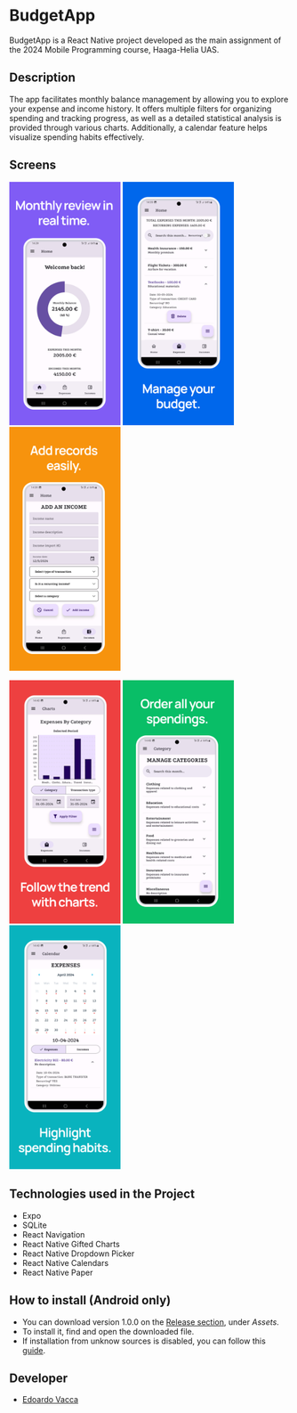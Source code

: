 # BudgetApp

BudgetApp is a React Native project developed as the main assignment of the 2024 Mobile Programming course, Haaga-Helia UAS.

## Description

The app facilitates monthly balance management by allowing you to explore your expense and income history.
It offers multiple filters for organizing spending and tracking progress, as well as a detailed statistical analysis is provided through various charts.
Additionally, a calendar feature helps visualize spending habits effectively.

## Screens
<p float="left">
<img src="https://github.com/edoardovac/budgetApp/blob/main/screenshots/Frame_1.png" alt="Home-Screen" width="200"/>
<img src="https://github.com/edoardovac/budgetApp/blob/main/screenshots/Frame_2.png" alt="Expense-List-Screen" width="200"/>
<img src="https://github.com/edoardovac/budgetApp/blob/main/screenshots/Frame_3.png" alt="Add-From-Screen" width="200"/>
</p>
<p float="left">
<img src="https://github.com/edoardovac/budgetApp/blob/main/screenshots/Frame_4.png" alt="Charts-Screen" width="200"/>
<img src="https://github.com/edoardovac/budgetApp/blob/main/screenshots/Frame_5.png" alt="Category-List-Screen" width="200"/>
<img src="https://github.com/edoardovac/budgetApp/blob/main/screenshots/Frame_6.png" alt="Calendar-Screen" width="200"/>
</p>

## Technologies used in the Project

- Expo
- SQLite
- React Navigation
- React Native Gifted Charts
- React Native Dropdown Picker
- React Native Calendars
- React Native Paper

## How to install (Android only)

- You can download version 1.0.0 on the [Release section](https://github.com/edoardovac/budgetApp/releases/tag/v1.0.0), under *Assets*.
- To install it, find and open the downloaded file.
- If installation from unknow sources is disabled, you can follow this [guide](https://www.androidauthority.com/how-to-install-apks-31494/).

## Developer

- [Edoardo Vacca](https://github.com/edoardovac)
